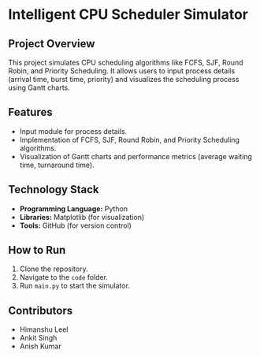 # Intelligent CPU Scheduler Simulator

## Project Overview
This project simulates CPU scheduling algorithms like FCFS, SJF, Round Robin, and Priority Scheduling. It allows users to input process details (arrival time, burst time, priority) and visualizes the scheduling process using Gantt charts.

## Features
- Input module for process details.
- Implementation of FCFS, SJF, Round Robin, and Priority Scheduling algorithms.
- Visualization of Gantt charts and performance metrics (average waiting time, turnaround time).

## Technology Stack
- **Programming Language:** Python
- **Libraries:** Matplotlib (for visualization)
- **Tools:** GitHub (for version control)

## How to Run
1. Clone the repository.
2. Navigate to the `code` folder.
3. Run `main.py` to start the simulator.

## Contributors
- Himanshu Leel
- Ankit Singh
- Anish Kumar